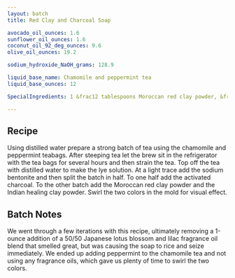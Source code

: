 ```yaml
---
layout: batch
title: Red Clay and Charcoal Soap

avocado_oil_ounces: 1.6
sunflower_oil_ounces: 1.6
coconut_oil_92_deg_ounces: 9.6
olive_oil_ounces: 19.2

sodium_hydroxide_NaOH_grams: 128.9

liquid_base_name: Chamomile and peppermint tea
liquid_base_ounces: 12

SpecialIngredients: 1 &frac12 tablespoons Moroccan red clay powder, &frac12 tablespoon Indian healing clay powder (calcium bentonite), 1 tablespoon hardwood activated charcoal powder, &frac12; coarse sodium bentonite clay, 4 teabags chamomile tea, 4 teabags peppermint tea

---
```


## Recipe
Using distilled water prepare a strong batch of tea using the chamomile and peppermint teabags.  After steeping tea let the brew sit in the refrigerator with the tea bags for several hours and then strain the tea.  Top off the tea with distilled water to make the lye solution.  At a light trace add the sodium bentonite and then split the batch in half.  To one half add the activated charcoal. To the other batch add the Moroccan red clay powder and the Indian healing clay powder. Swirl the two colors in the mold for visual effect.

## Batch Notes
We went through a few iterations with this recipe, ultimately removing a 1-ounce addition of a 50/50 Japanese lotus blossom and lilac fragrance oil blend that smelled great, but was causing the soap to rice and seize immediately. We ended up adding peppermint to the chamomile tea and not using any fragrance oils, which gave us plenty of time to swirl the two colors.